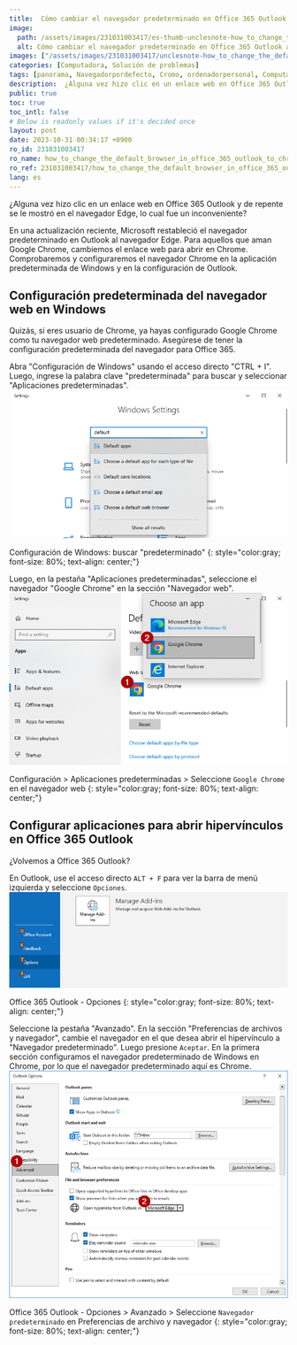 ```yaml
---
title:  Cómo cambiar el navegador predeterminado en Office 365 Outlook a Chrome
image:
  path: /assets/images/231031003417/es-thumb-unclesnote-how_to_change_the_default_browser_in_office_365_outlook_to_chrome.png
  alt: Cómo cambiar el navegador predeterminado en Office 365 Outlook a Chrome
images: ["/assets/images/231031003417/unclesnote-how_to_change_the_default_browser_in_office_365_outlook_to_chrome-windows_settings-search_default.png", "/assets/images/231031003417/unclesnote-how_to_change_the_default_browser_in_office_365_outlook_to_chrome-settings_default_apps_select_google_chrome_on_web_browser.png", "/assets/images/231031003417/unclesnote-how_to_change_the_default_browser_in_office_365_outlook_to_chrome-office_365_outlook-options.png", "/assets/images/231031003417/unclesnote-how_to_change_the_default_browser_in_office_365_outlook_to_chrome-office_365_outlook-options_advanced_select_default_browser_in_file_and_browser_preferences.png"]
categories: [Computadora, Solución de problemas]
tags: [panorama, Navegadorpordefecto, Cromo, ordenadorpersonal, Computadora, Solucióndeproblemas]
description:  ¿Alguna vez hizo clic en un enlace web en Office 365 Outlook y de repente se le mostró en el navegador Edge, lo cual fue un inconveniente? En una actualización reciente, Microsoft restableció el navegador predeterminado en Outlook al navegador Edge. Para aquellos que aman Google Chrome, cambiemos el enlace web para abrir en Chrome. Comprobaremos y configuraremos el navegador Chrome en la aplicación predeterminada de Windows y en la configuración de Outlook.
public: true
toc: true
toc_intl: false
# Below is readonly values if it's decided once
layout: post
date: 2023-10-31 00:34:17 +0900
ro_id: 231031003417
ro_name: how_to_change_the_default_browser_in_office_365_outlook_to_chrome
ro_ref: 231031003417/how_to_change_the_default_browser_in_office_365_outlook_to_chrome
lang: es
---
```

¿Alguna vez hizo clic en un enlace web en Office 365 Outlook y de repente se le mostró en el navegador Edge, lo cual fue un inconveniente?  

En una actualización reciente, Microsoft restableció el navegador predeterminado en Outlook al navegador Edge. Para aquellos que aman Google Chrome, cambiemos el enlace web para abrir en Chrome. Comprobaremos y configuraremos el navegador Chrome en la aplicación predeterminada de Windows y en la configuración de Outlook.  
## Configuración predeterminada del navegador web en Windows
Quizás, si eres usuario de Chrome, ya hayas configurado Google Chrome como tu navegador web predeterminado. Asegúrese de tener la configuración predeterminada del navegador para Office 365.  

Abra "Configuración de Windows" usando el acceso directo "CTRL + I". Luego, ingrese la palabra clave "predeterminada" para buscar y seleccionar "Aplicaciones predeterminadas".  
![Configuración de Windows: buscar "predeterminado"](/assets/images/231031003417/unclesnote-how_to_change_the_default_browser_in_office_365_outlook_to_chrome-windows_settings-search_default.png)  

Configuración de Windows: buscar "predeterminado"
{: style="color:gray; font-size: 80%; text-align: center;"}

Luego, en la pestaña "Aplicaciones predeterminadas", seleccione el navegador "Google Chrome" en la sección "Navegador web".  
![Configuración > Aplicaciones predeterminadas > Seleccione `Google Chrome` en el navegador web](/assets/images/231031003417/unclesnote-how_to_change_the_default_browser_in_office_365_outlook_to_chrome-settings_default_apps_select_google_chrome_on_web_browser.png)  

Configuración > Aplicaciones predeterminadas > Seleccione `Google Chrome` en el navegador web
{: style="color:gray; font-size: 80%; text-align: center;"}

## Configurar aplicaciones para abrir hipervínculos en Office 365 Outlook
¿Volvemos a Office 365 Outlook?  

En Outlook, use el acceso directo `ALT + F` para ver la barra de menú izquierda y seleccione `Opciones`.  
![Office 365 Outlook - Opciones](/assets/images/231031003417/unclesnote-how_to_change_the_default_browser_in_office_365_outlook_to_chrome-office_365_outlook-options.png)  

Office 365 Outlook - Opciones
{: style="color:gray; font-size: 80%; text-align: center;"}

Seleccione la pestaña "Avanzado". En la sección "Preferencias de archivos y navegador", cambie el navegador en el que desea abrir el hipervínculo a "Navegador predeterminado". Luego presione `Aceptar`. En la primera sección configuramos el navegador predeterminado de Windows en Chrome, por lo que el navegador predeterminado aquí es Chrome.  
![Office 365 Outlook - Opciones > Avanzado > Seleccione `Navegador predeterminado` en Preferencias de archivo y navegador](/assets/images/231031003417/unclesnote-how_to_change_the_default_browser_in_office_365_outlook_to_chrome-office_365_outlook-options_advanced_select_default_browser_in_file_and_browser_preferences.png)  

Office 365 Outlook - Opciones > Avanzado > Seleccione `Navegador predeterminado` en Preferencias de archivo y navegador
{: style="color:gray; font-size: 80%; text-align: center;"}


